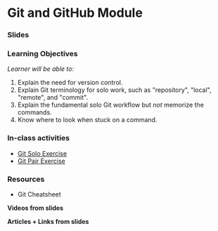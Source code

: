 # Git and GitHub Module

### Slides

### Learning Objectives

_Learner will be able to:_

1. Explain the need for version control.
2. Explain Git terminology for solo work, such as "repository", "local", "remote", and "commit".
1. Explain the fundamental solo Git workflow but _not_ memorize the commands.
2. Know where to look when stuck on a command.

### In-class activities

- [Git Solo Exercise]()
- [Git Pair Exercise]()


### Resources

- Git Cheatsheet

**Videos from slides**

**Articles + Links from slides**
